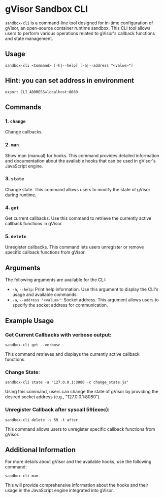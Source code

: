# gVisor Sandbox CLI

`sandbox-cli` is a command-line tool designed for in-time configuration of gVisor, an open-source container runtime sandbox. This CLI tool allows users to perform various operations related to gVisor's callback functions and state management.

## Usage

```
sandbox-cli <Command> [-h|--help] [-a|--address "<value>"]
```

## Hint: you can set address in environment
`export CLI_ADDRESS=localhost:8080`

## Commands

### 1. `change`

Change callbacks.

### 2. `man`

Show man (manual) for hooks. This command provides detailed information and documentation about the available hooks that can be used in gVisor's JavaScript engine.

### 3. `state`

Change state. This command allows users to modify the state of gVisor during runtime.

### 4. `get`

Get current callbacks. Use this command to retrieve the currently active callback functions in gVisor.

### 5. `delete`

Unregister callbacks. This command lets users unregister or remove specific callback functions from gVisor.

## Arguments

The following arguments are available for the CLI:

- `-h`, `--help`: Print help information. Use this argument to display the CLI's usage and available commands.
- `-a`, `--address "<value>"`: Socket address. This argument allows users to specify the socket address for communication.

## Example Usage

### Get Current Callbacks with verbose output:

```
sandbox-cli get --verbose
```

This command retrieves and displays the currently active callback functions.

### Change State:

```
sandbox-cli state -a "127.0.0.1:8080 -c change_state.js"
```

Using this command, users can change the state of gVisor by providing the desired socket address (e.g., "127.0.0.1:8080").

### Unregister Callback after syscall 59(exec):

```
sandbox-cli delete -s 59 -t after
```

This command allows users to unregister specific callback functions from gVisor.

## Additional Information

For more details about gVisor and the available hooks, use the following command:

```
sandbox-cli man
```

This will provide comprehensive information about the hooks and their usage in the JavaScript engine integrated into gVisor.

